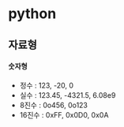 # python


## 자료형
#### 숫자형
* 정수 : 123, -20, 0  
* 실수 : 123.45, -4321.5, 6.08e9  
* 8진수 : 0o456, 0o123  
* 16진수 : 0xFF, 0x0D0, 0x0A

